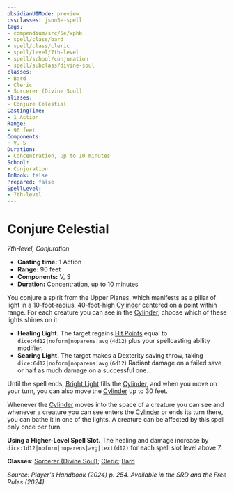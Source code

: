 ```yaml
---
obsidianUIMode: preview
cssclasses: json5e-spell
tags:
- compendium/src/5e/xphb
- spell/class/bard
- spell/class/cleric
- spell/level/7th-level
- spell/school/conjuration
- spell/subclass/divine-soul
classes:
- Bard
- Cleric
- Sorcerer (Divine Soul)
aliases:
- Conjure Celestial
CastingTime: 
- 1 Action
Range:
- 90 feet
Components:
- V, S
Duration:
- Concentration, up to 10 minutes
School:
- Conjuration
InBook: false
Prepared: false
SpellLevel:
- 7th-level
---
```

# Conjure Celestial
*7th-level, Conjuration*  


- **Casting time:** 1 Action
- **Range:** 90 feet
- **Components:** V, S
- **Duration:** Concentration, up to 10 minutes

You conjure a spirit from the Upper Planes, which manifests as a pillar of light in a 10-foot-radius, 40-foot-high [Cylinder](/3-Mechanics/CLI/variant-rules/cylinder-area-of-effect-xphb.md) centered on a point within range. For each creature you can see in the [Cylinder](/3-Mechanics/CLI/variant-rules/cylinder-area-of-effect-xphb.md), choose which of these lights shines on it:

- **Healing Light.** The target regains [Hit Points](/3-Mechanics/CLI/variant-rules/hit-points-xphb.md) equal to `dice:4d12|noform|noparens|avg` (`4d12`) plus your spellcasting ability modifier.  
- **Searing Light.** The target makes a Dexterity saving throw, taking `dice:6d12|noform|noparens|avg` (`6d12`) Radiant damage on a failed save or half as much damage on a successful one.  

Until the spell ends, [Bright Light](/3-Mechanics/CLI/variant-rules/bright-light-xphb.md) fills the [Cylinder](/3-Mechanics/CLI/variant-rules/cylinder-area-of-effect-xphb.md), and when you move on your turn, you can also move the [Cylinder](/3-Mechanics/CLI/variant-rules/cylinder-area-of-effect-xphb.md) up to 30 feet.

Whenever the [Cylinder](/3-Mechanics/CLI/variant-rules/cylinder-area-of-effect-xphb.md) moves into the space of a creature you can see and whenever a creature you can see enters the [Cylinder](/3-Mechanics/CLI/variant-rules/cylinder-area-of-effect-xphb.md) or ends its turn there, you can bathe it in one of the lights. A creature can be affected by this spell only once per turn.

**Using a Higher-Level Spell Slot.** The healing and damage increase by `dice:1d12|noform|noparens|avg|text(d12)` for each spell slot level above 7.

**Classes**: [Sorcerer (Divine Soul)](/3-Mechanics/CLI/lists/list-spells-classes-divine-soul-xge.md "subclass=XGE;class=XPHB"); [Cleric](/3-Mechanics/CLI/lists/list-spells-classes-cleric.md); [Bard](/3-Mechanics/CLI/lists/list-spells-classes-bard.md)

*Source: Player's Handbook (2024) p. 254. Available in the <span title='Systems Reference Document (5.2)'>SRD</span> and the Free Rules (2024)*